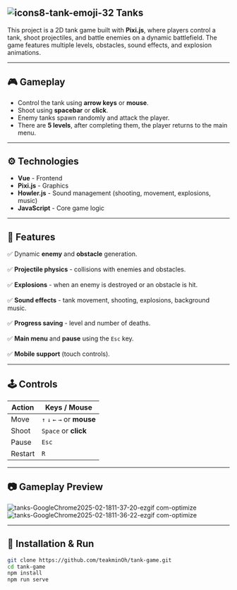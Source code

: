 ## ![icons8-tank-emoji-32](https://github.com/user-attachments/assets/1ddb6c3e-42c4-4ff6-9d7c-b0b33e33cbf3) Tanks  

This project is a 2D tank game built with **Pixi.js**, where players control a tank, shoot projectiles, and battle enemies on a dynamic battlefield. The game features multiple levels, obstacles, sound effects, and explosion animations.  

---

## 🎮 Gameplay  
- Control the tank using **arrow keys** or **mouse**.  
- Shoot using **spacebar** or **click**.  
- Enemy tanks spawn randomly and attack the player.  
- There are **5 levels**, after completing them, the player returns to the main menu.  

---

## ⚙️ Technologies  
- **Vue** - Frontend  
- **Pixi.js** - Graphics  
- **Howler.js** - Sound management (shooting, movement, explosions, music)  
- **JavaScript** - Core game logic  

---

## 🎯 Features  
✅ Dynamic **enemy** and **obstacle** generation.<br>  
✅ **Projectile physics** - collisions with enemies and obstacles.<br>  
✅ **Explosions** - when an enemy is destroyed or an obstacle is hit.<br>  
✅ **Sound effects** - tank movement, shooting, explosions, background music.<br>  
✅ **Progress saving** - level and number of deaths.<br>  
✅ **Main menu** and **pause** using the `Esc` key.<br>  
✅ **Mobile support** (touch controls).<br>  

---

## 🕹️ Controls  

| Action      | Keys / Mouse   |  
|------------|--------------|  
| Move       | `↑` `↓` `←` `→` or **mouse** |  
| Shoot      | `Space` or **click** |  
| Pause      | `Esc` |  
| Restart    | `R` |  

---

## 📷 Gameplay Preview  

![tanks-GoogleChrome2025-02-1811-37-20-ezgif com-optimize](https://github.com/user-attachments/assets/2d335d63-e1d9-499f-ac74-e32f9d7eb6cc)
![tanks-GoogleChrome2025-02-1811-36-22-ezgif com-optimize](https://github.com/user-attachments/assets/150e6bb3-04dd-48f7-a44a-018b14147980)  

---

## 🚀 Installation & Run  

```sh
git clone https://github.com/teakminOh/tank-game.git
cd tank-game
npm install
npm run serve
```
